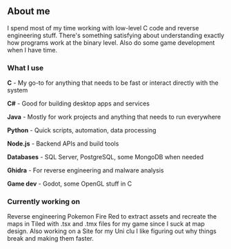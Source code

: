 ## About me

I spend most of my time working with low-level C code and reverse engineering stuff. There's something satisfying about understanding exactly how programs work at the binary level. Also do some game development when I have time.

### What I use

**C** - My go-to for anything that needs to be fast or interact directly with the system

**C#** - Good for building desktop apps and services

**Java** - Mostly for work projects and anything that needs to run everywhere  

**Python** - Quick scripts, automation, data processing

**Node.js** - Backend APIs and build tools

**Databases** - SQL Server, PostgreSQL, some MongoDB when needed

**Ghidra** - For reverse engineering and malware analysis

**Game dev** - Godot, some OpenGL stuff in C

### Currently working on

Reverse engineering Pokemon Fire Red to extract assets and recreate the maps in Tiled with .tsx and .tmx files for my game since I suck at map design. Also working on a Site for my Uni clu
I like figuring out why things break and making them faster.
